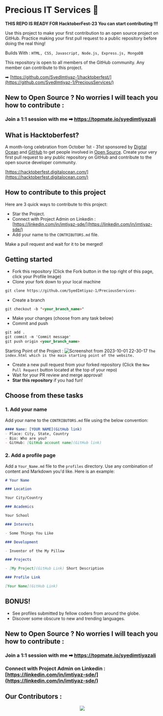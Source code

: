 #  Precious IT Services 🚀

**THIS REPO IS READY FOR HacktoberFest-23 You can start contributing !!!**

Use this project to make your first contribution to an open source project on GitHub. Practice making your first pull request to a public repository before doing the real thing!

Builds With :
`HTML, CSS, Javascript, Node.js, Express.js, MongoDB`

This repository is open to all members of the GitHub community. Any member can contribute to this project.

➡ [https://github.com/SyedImtiyaz-1/hacktoberfest/](https://github.com/SyedImtiyaz-1/PreciousServices/)

## New to Open Source ? No worries I will teach you how to contribute :
### Join a 1:1 session with me ➡ https://topmate.io/syedimtiyazali

## What is Hacktoberfest?
A month-long celebration from October 1st - 31st sponsored by [Digital Ocean](https://hacktoberfest.digitalocean.com/) and [GitHub](https://github.com/blog/2433-celebrate-open-source-this-october-with-hacktoberfest) to get people involved in [Open Source](https://github.com/open-source). Create your very first pull request to any public repository on GitHub and contribute to the open source developer community.

[https://hacktoberfest.digitalocean.com/](https://hacktoberfest.digitalocean.com/)

## How to contribute to this project
Here are 3 quick ways to contribute to this project:
* Star the Project.
* Connect with Project Admin on Linkedin : [https://linkedin.com/in/imtiyaz-sde/](https://linkedin.com/in/imtiyaz-sde/)
* Add your name to the `CONTRIBUTORS.md` file.
  
Make a pull request and wait for it to be merged!

## Getting started
* Fork this repository (Click the Fork button in the top right of this page, click your Profile Image)
* Clone your fork down to your local machine

```markdown
git clone https://github.com/SyedImtiyaz-1/PreciousServices-
```

* Create a branch

```markdown
git checkout -b "<your_branch_name>"
```

* Make your changes (choose from any task below)
* Commit and push

```markdown
git add .
git commit -m 'Commit message'
git push origin <your_branch_name>
```

Starting Point of the Project : ![Screenshot from 2023-10-01 22-30-17](https://github.com/SyedImtiyaz-1/PreciousServices-/assets/121503426/49c6715a-d8cb-45b4-97e8-d4b0aef20d1d) 
`The index.html which is the main starting point of the website.`


* Create a new pull request from your forked repository (Click the `New Pull Request` button located at the top of your repo)
* Wait for your PR review and merge approval!
* __Star this repository__ if you had fun!

## Choose from these tasks
### 1. Add your name
Add your name to the `CONTRIBUTORS.md` file using the below convention:

```markdown
#### Name: [YOUR NAME](GitHub link)
- Place: City, State, Country
- Bio: Who are you?
- GitHub: [GitHub account name](GitHub link)
```

### 2. Add a profile page
Add a `Your_Name.md` file to the `profiles` directory. Use any combination of content and Markdown you'd like. Here is an example:

```markdown
# Your Name

### Location

Your City/Country

### Academics

Your School

### Interests

- Some Things You Like

### Development

- Inventor of the My Pillow

### Projects

- [My Project](GitHub Link) Short Description

### Profile Link

[Your Name](GitHub Link)
```

## BONUS!
* See profiles submitted by fellow coders from around the globe.
* Discover some obscure to new and trending languages.

## New to Open Source ? No worries I will teach you how to contribute :
### Join a 1:1 session with me ➡ https://topmate.io/syedimtiyazali

### Connect with Project Admin on Linkedin : [https://linkedin.com/in/imtiyaz-sde/](https://linkedin.com/in/imtiyaz-sde/)



## Our Contributors :
<p align="center"><a href="github.com/SyedImtiyaz-1/hacktoberfest/graphs/contributors">
  <img src="https://contributors-img.web.app/image?repo=SyedImtiyaz-1/hacktoberfest" />
</a></p>
